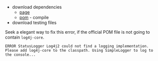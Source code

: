 
- download dependencies
  - [page](https://mvnrepository.com/artifact/org.apache.poi/poi-ooxml/5.2.5)
  - [pom](https://repo1.maven.org/maven2/org/apache/poi/poi-ooxml/5.2.5/poi-ooxml-5.2.5.pom) - compile
- download testing files

Seek a elegant way to fix this error, if the official POM file is not going to contain `log4j-core`.

```
ERROR StatusLogger Log4j2 could not find a logging implementation. Please add log4j-core to the classpath. Using SimpleLogger to log to the console...

```